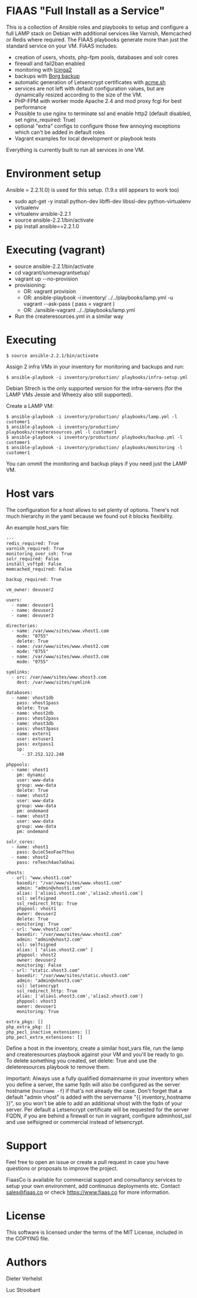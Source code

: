 FIAAS "Full Install as a Service"
=================================

This is a collection of Ansible roles and playbooks to setup and configure a full LAMP stack on Debian with additional services like Varnish, Memcached or Redis where required. The FIAAS playbooks generate more than just the standard service on your VM.
FIAAS includes:
  * creation of users, vhosts, php-fpm pools, databases and solr cores
  * firewall and fail2ban enabled
  * monitoring with [Icinga2](https://www.icinga.org/)
  * backups with [Borg backup](https://github.com/borgbackup)
  * automatic generation of Letsencrypt certificates with [acme.sh](https://github.com/Neilpang/acme.sh)
  * services are not left with default configuration values, but are dynamically resized according to the size of the VM.
  * PHP-FPM with worker mode Apache 2.4 and mod proxy fcgi for best performance
  * Possible to use nginx to terminate ssl and enable http2 (default disabled, set nginx\_required: True)
  * optional "extra" configs to configure those few annoying exceptions which can't be added in default roles
  * Vagrant examples for local development or playbook tests

Everything is currently built to run all services in one VM.

Environment setup
=================

Ansible = 2.2.1(.0) is used for this setup. (1.9.x still appears to work too)

  * sudo apt-get -y install python-dev libffi-dev libssl-dev python-virtualenv virtualenv
  * virtualenv ansible-2.2.1
  * source ansible-2.2.1/bin/activate
  * pip install ansible==2.2.1.0

Executing (vagrant)
===================

  * source ansible-2.2.1/bin/activate
  * cd vagrant/somevagrantsetup/
  * vagrant up --no-provision
  * provisioning:
    * OR: vagrant provision
    * OR: ansible-playbook -i inventory/ ../../playbooks/lamp.yml -u vagrant --ask-pass ( pass = vagrant )
    * OR: ./ansible-vagrant ../../playbooks/lamp.yml
  * Run the createresources.yml in a similar way


Executing
=========

```
$ source ansible-2.2.1/bin/activate
```

Assign 2 infra VMs in your inventory for monitoring and backups and run:
```
$ ansible-playbook -i inventory/production/ playbooks/infra-setup.yml
```
Debian Strech is the only supported version for the infra-servers (for the LAMP VMs Jessie and Wheezy also still supported).

Create a LAMP VM:
```
$ ansible-playbook -i inventory/production/ playbooks/lamp.yml -l customer1
$ ansible-playbook -i inventory/production/ playbooks/createresources.yml -l customer1
$ ansible-playbook -i inventory/production/ playbooks/backup.yml -l customer1
$ ansible-playbook -i inventory/production/ playbooks/monitoring -l customer1
```

You can ommit the monitoring and backup plays if you need just the LAMP VM.

Host vars
=========

The configuration for a host allows to set plenty of options. There's not much hierarchy in the yaml because we found out it blocks flexibility.

An example host\_vars file:

```
---
redis_required: True
varnish_required: True 
monitoring_over_ssh: True
solr_required: False
install_vsftpd: False
memcached_required: False

backup_required: True

vm_owner: devuser2

users:
  - name: devuser1
  - name: devuser2
  - name: devuser3

directories:
  - name: /var/www/sites/www.vhost1.com
    mode: "0755"
    delete: True
  - name: /var/www/sites/www.vhost2.com
    mode: "0755"
  - name: /var/www/sites/www.vhost3.com
    mode: "0755"

symlinks:
  - src: /var/www/sites/www.vhost3.com
    dest: /var/www/sites/symlink

databases:
  - name: vhost1db
    pass: vhost1pass
    delete: True
  - name: vhost2db
    pass: vhost2pass
  - name: vhost3db
    pass: vhost3pass
  - name: extern1
    user: extuser1
    pass: extpass1
    ip:
      - 37.252.122.240

phppools:
  - name: vhost1 
    pm: dynamic
    user: www-data
    group: www-data
    delete: True
  - name: vhost2
    user: www-data
    group: www-data
    pm: ondemand
  - name: vhost3 
    user: www-data
    group: www-data
    pm: ondemand

solr_cores:
  - name: vhost1
    pass: QuieC5eoFae7thus
  - name: vhost2
    pass: reTeech4ao7aGhai

vhosts:
  - url: "www.vhost1.com"
    basedir: "/var/www/sites/www.vhost1.com"
    admin: "admin@vhost1.com"
    alias: ['alias1.vhost1.com','alias2.vhost1.com']
    ssl: selfsigned
    ssl_redirect_http: True
    phppool: vhost1
    owner: devuser2
    delete: True
    monitoring: True
  - url: "www.vhost2.com"
    basedir: "/var/www/sites/www.vhost2.com"
    admin: "admin@vhost2.com"
    ssl: selfsigned
    alias: [ "alias.vhost2.com" ]
    phppool: vhost2
    owner: devuser2
    monitoring: False
  - url: "static.vhost3.com"
    basedir: "/var/www/sites/static.vhost3.com"
    admin: "admin@vhost3.com"
    ssl: letsencrypt
    ssl_redirect_http: True
    alias: ['alias1.vhost3.com','alias2.vhost3.com']
    phppool: vhost3
    owner: devuser1
    monitoring: True

extra_pkgs: []
php_extra_pkg: []
php_pecl_inactive_extensions: []
php_pecl_extra_extensions: []
```
Define a host in the inventory, create a similar host\_vars file, run the lamp and createresources playbook against your VM and you'll be ready to go.
To delete something you created, set delete: True and use the deleteresources playbook to remove them. 

Important:
Always use a fully qualified domainname in your inventory when you define a server, the same fqdn will also be configured as the server hostname (`hostname -f`) if that's not already the case. Don't forget that a default "admin vhost" is added with the servername "{{ inventory\_hostname }}", so you won't be able to add an additional vhost with the fqdn of your server. Per default a Letsencrypt certificate will be requested for the server FQDN, if you are behind a firewall or run in vagrant, configure adminhost\_ssl and use selfsigned or commercial instead of letsencrypt.

Support
=======
Feel free to open an issue or create a pull request in case you have questions or proposals to improve the project.

FiaasCo is available for commercial support and consultancy services to setup your own environment, add continuous deployments etc. Contact sales@fiaas.co or check https://www.fiaas.co for more information.

License
=======
This software is licensed under the terms of the MIT License, included in the COPYING file.

Authors
=======

Dieter Verhelst

Luc Stroobant

